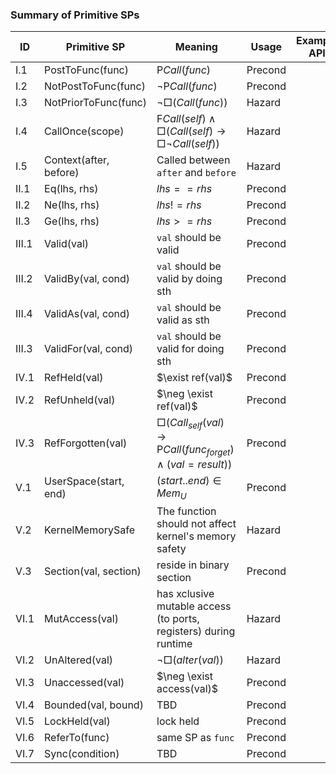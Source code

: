 ### Summary of Primitive SPs

| ID  | Primitive SP | Meaning | Usage | Example API |
|---|---|---|---|---|
|I.1|PostToFunc(func)|$\textsf{P} Call(func)$|Precond| |
|I.2|NotPostToFunc(func)|$\neg \textsf{P} Call(func)$|Precond| |
|I.3|NotPriorToFunc(func)|$\neg \Box(Call(func))$|Hazard| |
|I.4|CallOnce(scope)|$\textsf{F} Call(self) \wedge \Box(Call(self)\to\Box\neg Call(self))$|Hazard||
|I.5|Context(after, before)|Called between `after` and `before`| Hazard||
|II.1|Eq(lhs, rhs)|$lhs == rhs$| Precond||
|II.2|Ne(lhs, rhs)|$lhs != rhs$| Precond||
|II.3|Ge(lhs, rhs)|$lhs >= rhs$| Precond||
|III.1|Valid(val)|`val` should be valid|Precond||
|III.2|ValidBy(val, cond)|`val` should be valid by doing sth|Precond||
|III.4|ValidAs(val, cond)|`val` should be valid as sth|Precond||
|III.3|ValidFor(val, cond)|`val` should be valid for doing sth|Precond||
|IV.1|RefHeld(val)|$\exist ref(val)$|Precond||
|IV.2|RefUnheld(val)|$\neg \exist ref(val)$|Precond||
|IV.3|RefForgotten(val)|$\Box(Call_{self}(val) \to\textsf{P} Call(func_{forget}) \wedge (val=result))$|Precond||
|V.1|UserSpace(start, end)|$(start..end) \in Mem_U$|Precond||
|V.2|KernelMemorySafe|The function should not affect kernel's memory safety|Hazard||
|V.3|Section(val, section)|reside in binary section|Precond||
|VI.1|MutAccess(val)|has xclusive mutable access (to ports, registers) during runtime|Hazard||
|VI.2|UnAltered(val)|$\neg \Box(alter(val))$|Hazard||
|VI.3|Unaccessed(val)|$\neg \exist access(val)$|Precond||
|VI.4|Bounded(val, bound)|TBD|Precond||
|VI.5|LockHeld(val)|lock held|Precond||
|VI.6|ReferTo(func)|same SP as `func`|Precond||
|VI.7|Sync(condition)|TBD|Precond||

